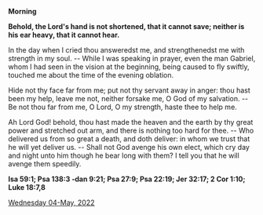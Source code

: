 **Morning**

**Behold, the Lord's hand is not shortened, that it cannot save; neither is his ear heavy, that it cannot hear.**
 
In the day when I cried thou answeredst me, and strengthenedst me with strength in my soul. -- While I was speaking in prayer, even the man Gabriel, whom I had seen in the vision at the beginning, being caused to fly swiftly, touched me about the time of the evening oblation.
 
Hide not thy face far from me; put not thy servant away in anger: thou hast been my help, leave me not, neither forsake me, O God of my salvation. -- Be not thou far from me, O Lord, O my strength, haste thee to help me.
 
Ah Lord God! behold, thou hast made the heaven and the earth by thy great power and stretched out arm, and there is nothing too hard for thee. -- Who delivered us from so great a death, and doth deliver: in whom we trust that he will yet deliver us. -- Shall not God avenge his own elect, which cry day and night unto him though he bear long with them? I tell you that he will avenge them speedily.  

**Isa 59:1; Psa 138:3 ‑dan 9:21; Psa 27:9; Psa 22:19; Jer 32:17; 2 Cor 1:10; Luke 18:7,8**

[Wednesday 04-May, 2022](https://t.me/daily_light)
